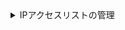 <details>
    <summary>IPアクセスリストの管理</summary>

ClickHouse Cloudサービスのリストから作業するサービスを選択し、**設定**に切り替えます。IPアクセスリストに、あなたのClickHouse Cloudサービスに接続する必要のあるリモートシステムのIPアドレスまたは範囲が含まれていない場合は、**IPの追加**で問題を解決できます。

![サービスがトラフィックを許可しているか確認する](@site/i18n/ja/docusaurus-plugin-content-docs/current/_snippets/images/ip-allow-list-check-list.png)

ClickHouse Cloudサービスに接続する必要のある個々のIPアドレスまたはアドレス範囲を追加します。必要に応じてフォームを修正し、**保存**します。

![現在のIPアドレスを追加](@site/i18n/ja/docusaurus-plugin-content-docs/current/_snippets/images/ip-allow-list-add-current-ip.png)

</details>
